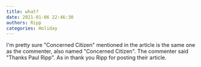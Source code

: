 ```yaml
---
title: what?
date: 2021-01-06 22:46:30
authors: Ripp
categories: Holiday
---
```


 I'm pretty sure "Concerned Citizen" mentioned in the article is the same one as the commenter, also named "Concerned Citizen".  The commenter said "Thanks Paul Ripp". As in thank you Ripp for posting their article.